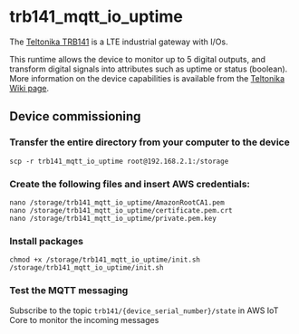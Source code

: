 # trb141_mqtt_io_uptime
The [Teltonika TRB141](https://teltonika-networks.com/products/gateways/trb141/) is a LTE industrial gateway with I/Os.

This runtime allows the device to monitor up to 5 digital outputs, and transform digital signals into attributes such as uptime or status (boolean). More information on the device capabilities is available from the [Teltonika Wiki page](https://wiki.teltonika-networks.com/view/TRB141_Input/Output#Power_Socket_Pinout).

## Device commissioning

### Transfer the entire directory from your computer to the device
```
scp -r trb141_mqtt_io_uptime root@192.168.2.1:/storage
```

### Create the following files and insert AWS credentials:
```
nano /storage/trb141_mqtt_io_uptime/AmazonRootCA1.pem
nano /storage/trb141_mqtt_io_uptime/certificate.pem.crt
nano /storage/trb141_mqtt_io_uptime/private.pem.key
```

### Install packages
```
chmod +x /storage/trb141_mqtt_io_uptime/init.sh
/storage/trb141_mqtt_io_uptime/init.sh
```

### Test the MQTT messaging
Subscribe to the topic `trb141/{device_serial_number}/state` in AWS IoT Core to monitor the incoming messages
